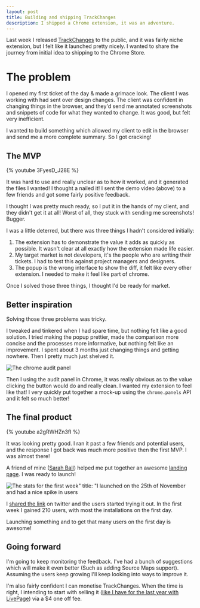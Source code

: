 ```yaml
---
layout: post
title: Building and shipping TrackChanges
description: I shipped a Chrome extension, it was an adventure.
---
```


Last week I released [TrackChanges](https://trackchanges.mikerogers.io/) to the public, and it was fairly niche extension, but I felt like it launched pretty nicely. I wanted to share the journey from initial idea to shipping to the Chrome Store.

# The problem

I opened my first ticket of the day & made a grimace look. The client I was working with had sent over design changes. The client was confident in changing things in the browser, and they'd send me annotated screenshots and snippets of code for what they wanted to change. It was good, but felt very inefficient.

I wanted to build something which allowed my client to edit in the browser and send me a more complete summary. So I got cracking!

## The MVP

{% youtube 3FyesD_J28E %}

It was hard to use and really unclear as to how it worked, and it generated the files I wanted! I thought a nailed it! I sent the demo video (above) to a few friends and got some fairly positive feedback.

I thought I was pretty much ready, so I put it in the hands of my client, and they didn't get it at all! Worst of all, they stuck with sending me screenshots! Bugger.

I was a little deterred, but there was three things I hadn't considered initially:

1. The extension has to demonstrate the value it adds as quickly as possible. It wasn't clear at all exactly how the extension made life easier.
2. My target market is not developers, it's the people who are writing their tickets. I had to test this against project managers and designers.
3. The popup is the wrong interface to show the diff, it felt like every other extension. I needed to make it feel like part of chrome.

Once I solved those three things, I thought I'd be ready for market.

## Better inspiration

Solving those three problems was tricky. 

I tweaked and tinkered when I had spare time, but nothing felt like a good solution. I tried making the popup prettier, made the comparison more concise and the processes more informative, but nothing felt like an improvement. I spent about 3 months just changing things and getting nowhere. Then I pretty much just shelved it. 

![The chrome audit panel](/uploads/2017/12/05/chrome-audit-panel.png)

Then I using the audit panel in Chrome, it was really obvious as to the value clicking the button would do and really clean. I wanted my extension to feel like that! I very quickly put together a mock-up using the `chrome.panels` API and it felt so much better!

## The final product

{% youtube a2gRWHZn3fI %}

It was looking pretty good. I ran it past a few friends and potential users, and the response I got back was much more positive then the first MVP. I was almost there!

A friend of mine ([Sarah Ball](https://sarahb.co/)) helped me put together an awesome [landing page](https://trackchanges.mikerogers.io/). I was ready to launch!

![The stats for the first week" title: "I launched on the 25th of November and had a nice spike in users](/uploads/2017/12/05/first-user-week-stats.png)

I [shared the link](https://twitter.com/MikeRogers0/status/935824204225810433) on twitter and the users started trying it out. In the first week I gained 210 users, with most the installations on the first day.

Launching something and to get that many users on the first day is awesome!

## Going forward

I'm going to keep monitoring the feedback. I've had a bunch of suggestions which will make it even better (Such as adding Source Maps support). Assuming the users keep growing I'll keep looking into ways to improve it.

I'm also fairly confident I can monetise TrackChanges. When the time is right, I intending to start with selling it ([like I have for the last year with LivePage](/2017/11/28/a-year-after-monetising-my-chrome-extension.html)) via a $4 one off fee.
